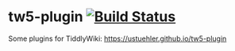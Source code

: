 # tw5-plugin [![Build Status](https://travis-ci.org/ustuehler/tw5-plugin.svg?branch=master)](https://travis-ci.org/ustuehler/tw5-plugin)

Some plugins for TiddlyWiki: https://ustuehler.github.io/tw5-plugin
